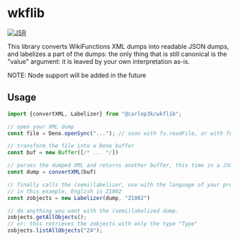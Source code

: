 # wkflib

[![JSR](https://jsr.io/badges/@carlop3333/wkflib)](https://jsr.io/@carlop3333/wkflib)

This library converts WikiFunctions XML dumps into readable JSON dumps, and labelizes a part of the dumps: the only thing that is still canonical is the "value" argument: it is leaved by your own interpretation as-is.

NOTE: Node support will be added in the future

## Usage

```js
import {convertXML, Labelizer} from "@carlop3k/wkflib";

// open your XML dump
const file = Deno.openSync("..."); // soon with fs.readFile, or with fetch()

// transform the file into a Deno buffer 
const buf = new Buffer([/* ... */])

// parses the dumped XML and returns another buffer, this time in a JSON format.
const dump = convertXML(buf)

// finally calls the (semi)labelizer, use with the language of your preference
// in this example, English is Z1002
const zobjects = new Labelizer(dump, "Z1002")

// do anything you want with the (semi)labelized dump.
zobjects.getAllObjects();
// or: this retrieves the zobjects with only the type "Type"
zobjects.listAllObjects("Z4");

```